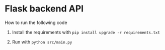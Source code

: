 # Flask backend API

How to run the following code

1. Install the requirements with
`pip install upgrade -r requirements.txt`

2. Run with
`python src/main.py`
